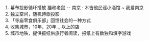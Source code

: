1. 幕布投影循环播放 猫和老鼠 -- 南京 · 木吉他民谣小酒馆 ~ 我爱南京
2. 独立空间，随机诗歌投影
3. 「寺庙零食俱乐部」回馈社会的一种方式
4. 收集城市，10年、20年... 以上的店
5. 城市地铁，提供报纸供旅行者阅读，报纸上有数独和填字游戏
